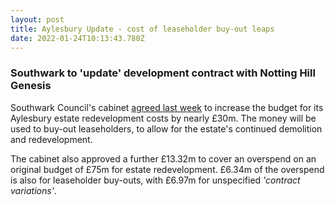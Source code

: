 ```yaml
---
layout: post
title: Aylesbury Update - cost of leaseholder buy-out leaps
date: 2022-01-24T10:13:43.780Z
---
```

### Southwark to 'update' development contract with Notting Hill Genesis

Southwark Council's cabinet [agreed last week](https://moderngov.southwark.gov.uk/ieListDocuments.aspx?CId=302&MId=7019&Ver=4) to increase the budget for its Aylesbury estate redevelopment costs by nearly £30m.  The money will be used to buy-out leaseholders, to allow for the estate's continued demolition and redevelopment.

The cabinet also approved a further £13.32m to cover an overspend on an original budget of £75m for estate redevelopment.  £6.34m of the overspend is also for leaseholder buy-outs, with £6.97m for unspecified *'contract variations'*.